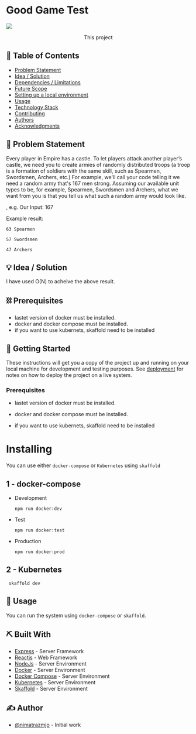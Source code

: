 # Good Game Test
<img src="./screenshot.pnh"/>
<p align="center">
This project
</p>

## 📝 Table of Contents

- [Problem Statement](#problem_statement)
- [Idea / Solution](#idea)
- [Dependencies / Limitations](#limitations)
- [Future Scope](#future_scope)
- [Setting up a local environment](#getting_started)
- [Usage](#usage)
- [Technology Stack](#tech_stack)
- [Contributing](../CONTRIBUTING.md)
- [Authors](#authors)
- [Acknowledgments](#acknowledgments)

## 🧐 Problem Statement <a name = "problem_statement"></a>

Every player in Empire has a castle. To let players attack another player’s castle, we need you to create armies of randomly
distributed troops (a troop is a formation of soldiers with the same skill, such as Spearmen, Swordsmen, Archers, etc.)
For example, we'll call your code telling it we need a random army that's 167 men strong. Assuming our available unit types to be,
for example, Spearmen, Swordsmen and Archers, what we want from you is that you tell us what such a random army would look
like.

, e.g.
Our Input: 167

Example result:
```
63 Spearmen

57 Swordsmen

47 Archers
```
## 💡 Idea / Solution <a name = "idea"></a>

I have used O(N) to acheive the above result.

## ⛓️ Prerequisites  <a name = "limitations"></a>
- lastet version of docker must be installed.
- docker and docker compose must be installed.
- if you want to use kubernets, skaffold need to be installed

## 🏁 Getting Started <a name = "getting_started"></a>

These instructions will get you a copy of the project up and running on your local machine for development
and testing purposes. See [deployment](#deployment) for notes on how to deploy the project on a live system.

### Prerequisites

- lastet version of docker must be installed.

- docker and docker compose must be installed.

- if you want to use kubernets, skaffold need to be installed

# Installing

You can use either `docker-compose` or  `Kubernetes` using `skaffold`

## 1 - docker-compose

- Development

  ```
  npm run docker:dev
  ```
- Test

  ```
  npm run docker:test
  ```
- Production
  ```
  npm run docker:prod
  ```

## 2 - Kubernetes

  ```
   skaffold dev
  ```

## 🎈 Usage <a name="usage"></a>

You can run the system using `docker-compose` or `skaffold`.

## ⛏️ Built With <a name = "tech_stack"></a>

- [Express](https://expressjs.com/) - Server Framework
- [Reactjs](https://vuejs.org/) - Web Framework
- [NodeJs](https://nodejs.org/en/) - Server Environment
- [Docker](https://nodejs.org/en/) - Server Environment
- [Docker Compose](https://nodejs.org/en/) - Server Environment
- [Kubernetes](https://nodejs.org/en/) - Server Environment
- [Skaffold](https://nodejs.org/en/) - Server Environment

## ✍️ Author <a name = "authors"></a>

- [@nimatrazmjo](https://github.com/nimatrazmjo) - Initial work